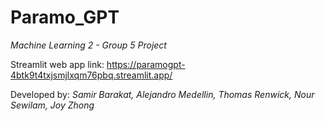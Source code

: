 # Paramo_GPT
*Machine Learning 2 - Group 5 Project*

Streamlit web app link: https://paramogpt-4btk9t4txjsmjlxqm76pbq.streamlit.app/

Developed by: *Samir Barakat, Alejandro Medellin, Thomas Renwick, Nour Sewilam, Joy Zhong*

